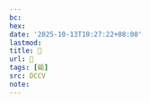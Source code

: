 ```yaml
---
bc:
hex:
date: '2025-10-13T10:27:22+08:00'
lastmod:
title: 􃁞
url: 􃁞
tags: [甂]
src: DCCV
note:
---
```


